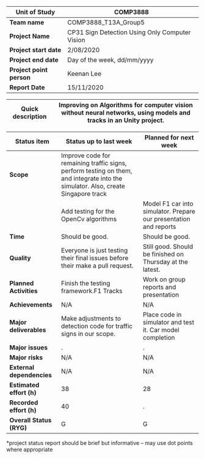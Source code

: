 | **Unit of Study** | COMP3888 |
| --- | --- |
| **Team name** | COMP3888\_T13A\_Group5 |
| **Project Name** | CP31 Sign Detection Using Only Computer Vision |
| **Project start date** | 2/08/2020 |
| **Project end date** | Day of the week, dd/mm/yyyy |
| **Project point person** | Keenan Lee |
| **Report Date** | 15/11/2020 |

| **Quick description** | Improving on Algorithms for computer vision without neural networks, using models and tracks in an Unity project. |
| --- | --- |

| **Status item** | **Status up to last week** | **Planned for next week** |
| --- | --- | --- |
| **Scope** | Improve code for remaining traffic signs, perform testing on them, and integrate into the simulator. Also, create Singapore track
||Add testing for the OpenCv algorithms | Model F1 car into simulator. Prepare our presentation and reports |
| **Time** | Should be good. | Should be good. |
| **Quality** | Everyone is just testing their final issues before their make a pull request. | Still good. Should be finished on Thursday at the latest. |
| **Planned Activities** | Finish the testing framework.F1 Tracks | Work on group reports and presentation |
| **Achievements** | N/A | N/A |
| **Major deliverables** | Make adjustments to detection code for traffic signs in our scope. | Place code in simulator and test it. Car model completion |
| **Major issues** | . | . |
| **Major risks** | N/A | N/A |
| **External dependencies** | N/A | N/A |
| **Estimated effort (h)** | 38 | 28 |
| **Recorded effort (h)** | 40 | . |
| **Overall Status (RYG)** | G | G |

\*project status report should be brief but informative – may use dot points where appropriate